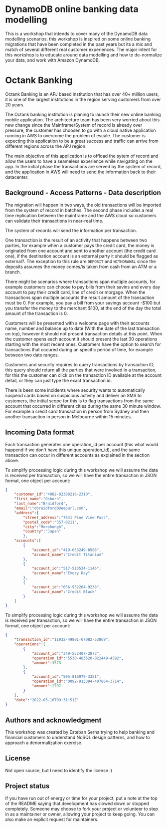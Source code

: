 # DynamoDB online banking data modelling

This is a workshop that intends to cover many of the DynamoDB data modelling scenarios, this workshop is inspired on some online banking migrations that have been completed in the past years but its a mix and match of several different real customer experiences. The major intent for this workshop is to educate around data modelling and how to de-normalize your data, and work with Amazon DynamoDB.

# Octank Banking

Octank Banking is an APJ based institution that has over 40+ million users, it is one of the largest institutions in the region serving customers from over 20 years. 

The Octank banking institution is planing to launch their new online banking mobile application. The architecture team has been very worried about this new change since the Mainframe/System of record is already over pressure, the customer has choosen to go with a cloud native application running in AWS to overcome the problem of escale. The customer is expecting this application to be a great success and traffic can arrive from different regions across the APJ region. 

The main objective of this application is to offload the sytem of record and allow the users to have a seameless experience while navigating on the app. In the initial phase the transactions are served by the system of record, and the application in AWS will need to send the information back to their datacenter. 
 

 ## Background - Access Patterns -  Data description

 The migration will happen in two ways, the old transactions will be imported from the system of record in batches.
 The second phase includes a real time replication between the mainframe and the AWS cloud so customers can validate their transactions in near-real time. 

 The system of records will send the information per transaction. 

 One transaction is the result of an activity that happens between two parties, for example when a customer pays the credit card, the money is originated from one account and sent to another account (the credit card one), if the destination account is an external party it should be flagged as external?. The exception to this rule are `DEPOSIT` and `WITHDRAWAL` since the deposits assumes the money comes/is taken from cash from an ATM or a branch.

 There might be scenarios where transactions span multiple accounts, for example customers can choose to pay bills from their savins and every day account to pay their credit card, line of credit or morgage.
 When the transactions span multiple accounts the result amount of the transaction must be 0. For example, you pay a bill from your savings account -$100 but you transfer the money to the merchant $100, at the end of the day the total amount of the transaction is 0.

Customers will be presented with a welcome page with their accounts name, number and balance up to date (With the date of the last transaction on top), however it should not present transaction details at this point. 
When the customer opens each account it should present the last 30 operations starting with the most recent ones.
Customers have the option to search for transactions that occured during an specific period of time, for example between two date ranges.

Customers and security requires to query transactions by transaction ID, this query should return all the parties that were involved in a transaciton, for this the customer can click on the transaction ID available at the account detail, or they can just type the exact transaction id. 

There is been some incidents where security wants to automatically suspend cards based on suspicious activity and deliver an SMS to customers, the initial scope for this is to flag transactions from the same account that occurred in different cities during the same 30 minute window. For example a credit card transaction in person from Sydney and then another transaction in person in Melbourne within 15 minutes. 


## Incoming Data format
Each transaction generates one operation_id per account (this what would happend if we don't have this unique operation_id), and the same transaction can occur in different accounts as explained in the section above.

To simplify processing logic during this workshop we will assume the data is received per transaction, so we will have the entire transaction in JSON format, one object per account:


```JSON
{
    "customer_id":"4082-82388216-2310",
    "first_name":"Osborn",
    "last_name":"Braidford",
    "email":"obraidford0@eepurl.com",
    "address":{
        "street_address":"7641 Pine View Pass",
        "postal_code":"357-0211",
        "city":"Morohongō",
        "country":"Japan"
        },
    "accounts":[
        {
            "account_id":"419-653249-8586",
            "account_name":"Credit Titanium"
        },
        {
            "account_id":"517-513534-1146",
            "account_name":"Every Day"
        },
        {
            "account_id":"056-932264-9238",
            "account_name":"Credit Black"
        }
    ]
}
```

To simplify processing logic during this workshop we will assume the data is received per transaction, so we will have the entire transaction in JSON format, one object per account:

```JSON
{
    "transaction_id":"11932-49801-07082-53869",
    "operations":[
        {
            "account_id":"349-552407-2873",
            "operation_id":"5530-483520-822449-4592",
            "amount":3578
        },
        {
            "account_id":"505-816979-3351",
            "operation_id":"0092-913394-407864-3714",
            "amount":2707
        }
    ],
    "date":"2022-03-16T09:31:51Z"
}
```


## Authors and acknowledgment
This workshop was created by Esteban Serna trying to help banking and financial customers to understand NoSQL design patterns, and how to approach a denormalization exercise. 

## License
Not open source, but I need to identify the license :) 

## Project status
If you have run out of energy or time for your project, put a note at the top of the README saying that development has slowed down or stopped completely. Someone may choose to fork your project or volunteer to step in as a maintainer or owner, allowing your project to keep going. You can also make an explicit request for maintainers.
